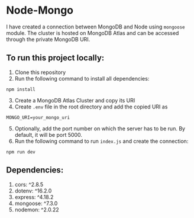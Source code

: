 # Node-Mongo

I have created a connection between MongoDB and Node using `mongoose` module. The cluster is hosted on MongoDB Atlas and can be accessed through the private MongoDB URI. 

## To run this project locally:

1. Clone this repository
2. Run the following command to install all dependencies:
```
npm install
```
3. Create a MongoDB Atlas Cluster and copy its URI
4. Create `.env` file in the root directory and add the copied URI as
```
MONGO_URI=your_mongo_uri
```
5. Optionally, add the port number on which the server has to be run. By default, it will be port 5000.
6. Run the following command to run `index.js` and create the connection:
```
npm run dev
```

## Dependencies:

1. cors: ^2.8.5
2. dotenv: ^16.2.0
3. express: ^4.18.2
4. mongoose: ^7.3.0
5. nodemon: ^2.0.22
